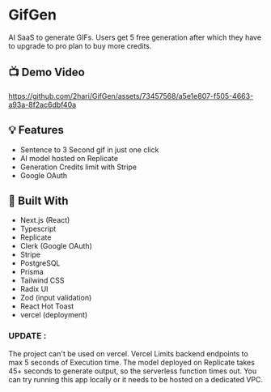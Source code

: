 # GifGen

AI SaaS to generate GIFs. Users get 5 free generation after which they have to upgrade to pro plan to buy more credits. 

## 📺 Demo Video

https://github.com/2hari/GifGen/assets/73457568/a5e1e807-f505-4663-a93a-8f2ac6dbf40a

## 💡 Features

- Sentence to 3 Second gif in just one click
- AI model hosted on Replicate
- Generation Credits limit with Stripe
- Google OAuth

## 🔨 Built With

- Next.js (React)
- Typescript
- Replicate
- Clerk (Google OAuth)
- Stripe
- PostgreSQL
- Prisma
- Tailwind CSS
- Radix UI
- Zod (input validation)
- React Hot Toast
- vercel (deployment)

### UPDATE :

The project can't be used on vercel. Vercel Limits backend endpoints to max 5 seconds of Execution time. The model deployed on Replicate takes 45+ seconds to generate output, so the serverless function times out. You can try running this app locally or it needs to be hosted on a dedicated VPC.
